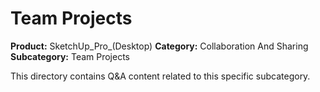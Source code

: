 # Team Projects

**Product:** SketchUp_Pro_(Desktop)
**Category:** Collaboration And Sharing
**Subcategory:** Team Projects

This directory contains Q&A content related to this specific subcategory.
